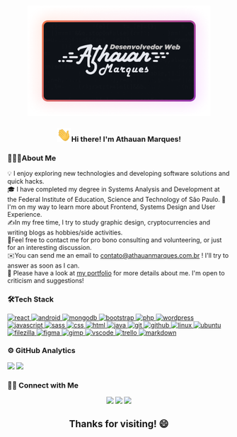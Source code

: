 <div align="center">
<img src="img/cartao.png" height="250px"></img> <br>
<h3><img src="img/Hi.gif" height = "32px">Hi there! I'm Athauan Marques!</h3>

</div>
<h3 align="left">👨🏻‍💻About Me</h3>
💡 I enjoy exploring new technologies and developing software solutions and quick hacks. <br>
🎓 I have completed my degree in Systems Analysis and Development at the Federal Institute of Education, Science and Technology of São Paulo.
🌱I'm on my way to learn more about Frontend, Systems Design and User Experience.<br>
✍️In my free time, I try to study graphic design, cryptocurrencies and writing blogs as hobbies/side activities.<br>
💬Feel free to contact me for pro bono consulting and volunteering, or just for an interesting discussion.<br>
✉️You can send me an email to <a href="mailto:contato@athauanmarques.com.br">contato@athauanmarques.com.br</a> ! I'll try to answer as soon as I can.<br>
📄 Please have a look at <a href="https://athauanmarques.github.io/portfolio" target="_blank">my portfolio</a> for more details about me. I'm open to criticism and suggestions!<br>

<h3 align="left">🛠Tech Stack</h3>
<p align="left"> 
<a href="https://react.dev/" target="_blank"> <img src="https://cdn.jsdelivr.net/gh/devicons/devicon/icons/react/react-original.svg" alt="react" width="40" height="40"/> </a>  
<a href="https://nodejs.org/en/about" target="_blank"> <img src="https://cdn.jsdelivr.net/gh/devicons/devicon/icons/nodejs/nodejs-original.svg" alt="android" width="40" height="40"/> </a>  
<a href="https://mongodb.com" target="_blank"> <img src="https://cdn.jsdelivr.net/gh/devicons/devicon/icons/mongodb/mongodb-original.svg" alt="mongodb" width="40" height="40"/> </a>  
<a href="https://getbootstrap.com/" target="_blank"> <img src="https://cdn.jsdelivr.net/gh/devicons/devicon/icons/bootstrap/bootstrap-original.svg" alt="bootstrap" width="40" height="40"/> </a>  
<a href="https://www.php.net/" target="_blank"> <img src="https://cdn.jsdelivr.net/gh/devicons/devicon/icons/php/php-plain.svg" alt="php" width="40" height="40"/> </a>  
<a href="https://wordpress.com/" target="_blank"> <img src="https://cdn.jsdelivr.net/gh/devicons/devicon/icons/wordpress/wordpress-plain.svg" alt="wordpress" width="40" height="40"/> </a>  
<a href="https://www.javascript.com" target="_blank"> <img src="https://cdn.jsdelivr.net/gh/devicons/devicon/icons/javascript/javascript-original.svg" alt="javascript" width="40" height="40"/> </a>  
<a href="https://sass-lang.com/" target="_blank"> <img src="https://cdn.jsdelivr.net/gh/devicons/devicon/icons/sass/sass-original.svg" alt="sass" width="40" height="40"/> </a>  
<a href="https://www.w3schools.com/css/" target="_blank"> <img src="https://cdn.jsdelivr.net/gh/devicons/devicon/icons/css3/css3-original.svg" alt="css" width="40" height="40"/> </a>  
<a href="https://www.w3schools.com/html/" target="_blank"> <img src="https://cdn.jsdelivr.net/gh/devicons/devicon/icons/html5/html5-original.svg" alt="html" width="40" height="40"/> </a>  
<a href="https://www.java.com/en/download/help/whatis_java.html" target="_blank"> <img src="https://cdn.jsdelivr.net/gh/devicons/devicon/icons/java/java-original.svg" alt="java" width="40" height="40"/> </a> 
<a href="https://git-scm.com/" target="_blank"> <img src="https://cdn.jsdelivr.net/gh/devicons/devicon/icons/git/git-original.svg" alt="git" width="40" height="40"/> </a> 
<a href="https://docs.github.com/en" target="_blank"> <img src="https://cdn.jsdelivr.net/gh/devicons/devicon/icons/github/github-original.svg" alt="github" width="40" height="40"/> </a> 
<a href="https://www.gnu.org/gnu/linux-and-gnu.en.html" target="_blank"> <img src="https://cdn.jsdelivr.net/gh/devicons/devicon/icons/linux/linux-original.svg" alt="linux" width="40" height="40"/> </a> 
<a href="https://ubuntu.com/desktop" target="_blank"> <img src="https://cdn.jsdelivr.net/gh/devicons/devicon/icons/ubuntu/ubuntu-plain.svg" alt="ubuntu" width="40" height="40"/> </a> 
<a href="https://filezilla-project.org/" target="_blank"> <img src="https://cdn.jsdelivr.net/gh/devicons/devicon/icons/filezilla/filezilla-plain.svg" alt="filezilla" width="40" height="40"/> </a> 
<a href="https://www.figma.com/" target="_blank"> <img src="https://cdn.jsdelivr.net/gh/devicons/devicon/icons/figma/figma-original.svg" alt="figma" width="40" height="40"/> </a> 
<a href="https://www.gimp.org/" target="_blank"> <img src="https://cdn.jsdelivr.net/gh/devicons/devicon/icons/gimp/gimp-original.svg" alt="gimp" width="40" height="40"/> </a> 
<a href="https://code.visualstudio.com/" target="_blank"> <img src="https://cdn.jsdelivr.net/gh/devicons/devicon/icons/vscode/vscode-original.svg" alt="vscode" width="40" height="40"/> </a> 
<a href="https://trello.com/" target="_blank"> <img src="https://cdn.jsdelivr.net/gh/devicons/devicon/icons/trello/trello-plain.svg" alt="trello" width="40" height="40"/> </a> 
<a href="https://www.markdownguide.org/" target="_blank"> <img src="https://cdn.jsdelivr.net/gh/devicons/devicon/icons/markdown/markdown-original.svg" alt="markdown" width="40" height="40"/> </a> 

</p>

<h3 align="left">⚙️  GitHub Analytics</h3>
 <a href="https://github.com/athauanmarques"></a>
  <img height="180em" src="https://github-readme-stats.vercel.app/api?username=athauanmarques&show_icons=true&theme=tokyonight&include_all_commits=true&count_private=true"/>
  <img height="180em" src="https://github-readme-stats.vercel.app/api/top-langs/?username=athauanmarques&layout=compact&langs_count=7&theme=tokyonight"/>

  <h3 align="left">🤝🏻 Connect with Me</h3>
<p align="center">
<a href="https://athauanmarques.github.io/portfolio/"><img src="https://img.shields.io/badge/My Works-Portfolio-green"/></a>
<a href="https://www.linkedin.com/in/athauanmarques/"><img src="https://img.shields.io/badge/Social Media-Linkedin-blue"/></a>
<a href="mailto:athauan.marques@gmail.com"><img src="https://img.shields.io/badge/Email-Gmail-red"/></a>

</p>
  <h2 align="center">Thanks for visiting! 😄</h2>
 </div>

